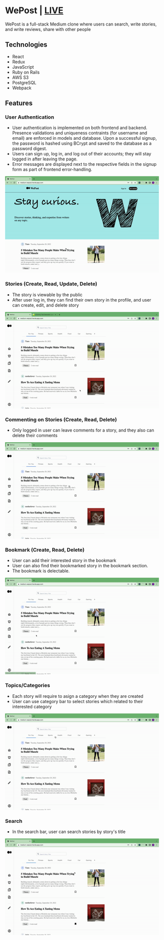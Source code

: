# WePost | [LIVE](https://medium-wepost.herokuapp.com/)

WePost is a full-stack Medium clone where users can search, write stories, and write reviews, share with other people


## Technologies
- React
- Redux
- JavaScript
- Ruby on Rails
- AWS S3
- PostgreSQL
- Webpack

## Features

### User Authentication
- User authentication is implemented on both frontend and backend. Presence validations and uniqueness contraints (for username and email) are enforced in models and database. Upon a successful signup, the password is hashed using BCrypt and saved to the database as a password digest.
- Users can sign up, log in, and log out of their accounts; they will stay logged in after leaving the page.
- Error messages are displayed next to the respective fields in the signup form as part of frontend error-handling.

![User](https://github.com/Tians97/WePost/blob/5a25d423a421698ceb365f3d7bfd63cdc123c7ef/gif/user.gif)


### Stories (Create, Read, Update, Delete)
- The story is viewable by the public
- After user log in, they can find their own story in the profile, and user can create, edit, and delete story

![Story](https://github.com/Tians97/WePost/blob/5a25d423a421698ceb365f3d7bfd63cdc123c7ef/gif/story.gif)


### Commenting on Stories (Create, Read, Delete)
- Only logged in user can leave comments for a story, and they also can delete their comments

![review](https://github.com/Tians97/WePost/blob/5a25d423a421698ceb365f3d7bfd63cdc123c7ef/gif/review.gif)


### Bookmark (Create, Read, Delete)
- User can add their interested story in the bookmark
- User can also find their bookmarked story in the bookmark section.
- The bookmark is delectable.

![bookmark](https://github.com/Tians97/WePost/blob/5a25d423a421698ceb365f3d7bfd63cdc123c7ef/gif/bookmark.gif)


### Topics/Categories
- Each story will require to asign a category when they are created
- User can use category bar to select stories which related to their interested category

![category](https://github.com/Tians97/WePost/blob/5a25d423a421698ceb365f3d7bfd63cdc123c7ef/gif/category.gif)


### Search
- In the search bar, user can search stories by story's title

![search](https://github.com/Tians97/WePost/blob/5a25d423a421698ceb365f3d7bfd63cdc123c7ef/gif/search.gif)
